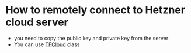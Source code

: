 # How to remotely connect to Hetzner cloud server

- you need to copy the public key and private key from the server
- You can use [TFCloud](../utils/terraform/TFCloud.py) class
